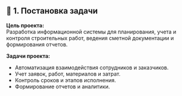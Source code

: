 ﻿## 📄 1. Постановка задачи

**Цель проекта:**  
Разработка информационной системы для планирования, учета и контроля строительных работ, ведения сметной документации и формирования отчетов.

**Задачи проекта:**
- Автоматизация взаимодействия сотрудников и заказчиков.
- Учет заявок, работ, материалов и затрат.
- Контроль сроков и этапов исполнения.
- Формирование отчетов и аналитики.